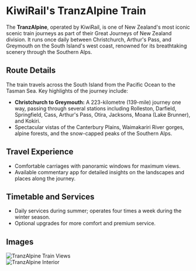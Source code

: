 # KiwiRail's TranzAlpine Train

The **TranzAlpine**, operated by KiwiRail, is one of New Zealand's most iconic scenic train journeys as part of their Great Journeys of New Zealand division. It runs once daily between Christchurch, Arthur's Pass, and Greymouth on the South Island's west coast, renowned for its breathtaking scenery through the Southern Alps.

## Route Details
The train travels across the South Island from the Pacific Ocean to the Tasman Sea. Key highlights of the journey include:
- **Christchurch to Greymouth:** A 223-kilometre (139-mile) journey one way, passing through several stations including Rolleston, Darfield, Springfield, Cass, Arthur's Pass, Otira, Jacksons, Moana (Lake Brunner), and Kokiri.
- Spectacular vistas of the Canterbury Plains, Waimakariri River gorges, alpine forests, and the snow-capped peaks of the Southern Alps.

## Travel Experience
- Comfortable carriages with panoramic windows for maximum views.
- Available commentary app for detailed insights on the landscapes and places along the journey.

## Timetable and Services
- Daily services during summer; operates four times a week during the winter season.
- Optional upgrades for more comfort and premium service.

## Images
![TranzAlpine Train Views](https://upload.wikimedia.org/wikipedia/commons/1/1d/TranzAlpine_view.jpg)  
![TranzAlpine Interior](https://upload.wikimedia.org/wikipedia/commons/d/d8/TranzAlpine.JPG)